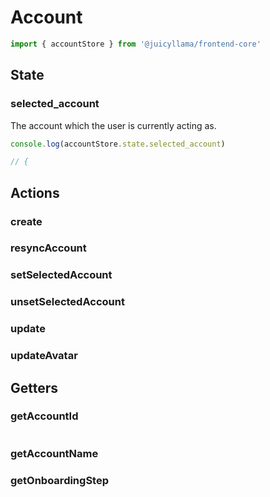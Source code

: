 # Account

```ts
import { accountStore } from '@juicyllama/frontend-core'
```

## State

### selected_account

The account which the user is currently acting as.

```ts
console.log(accountStore.state.selected_account)

// {
```

## Actions

### create

### resyncAccount

### setSelectedAccount

### unsetSelectedAccount

### update

### updateAvatar

## Getters

### getAccountId

```ts

```

### getAccountName

### getOnboardingStep

